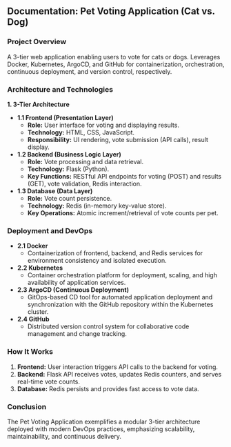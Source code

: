 ## Documentation: Pet Voting Application (Cat vs. Dog)

### Project Overview

A 3-tier web application enabling users to vote for cats or dogs. Leverages Docker, Kubernetes, ArgoCD, and GitHub for containerization, orchestration, continuous deployment, and version control, respectively.

### Architecture and Technologies

**1. 3-Tier Architecture**

* **1.1 Frontend (Presentation Layer)**
    * **Role:** User interface for voting and displaying results.
    * **Technology:** HTML, CSS, JavaScript.
    * **Responsibility:** UI rendering, vote submission (API calls), result display.
* **1.2 Backend (Business Logic Layer)**
    * **Role:** Vote processing and data retrieval.
    * **Technology:** Flask (Python).
    * **Key Functions:** RESTful API endpoints for voting (POST) and results (GET), vote validation, Redis interaction.
* **1.3 Database (Data Layer)**
    * **Role:** Vote count persistence.
    * **Technology:** Redis (in-memory key-value store).
    * **Key Operations:** Atomic increment/retrieval of vote counts per pet.

### Deployment and DevOps

* **2.1 Docker**
    * Containerization of frontend, backend, and Redis services for environment consistency and isolated execution.
* **2.2 Kubernetes**
    * Container orchestration platform for deployment, scaling, and high availability of application services.
* **2.3 ArgoCD (Continuous Deployment)**
    * GitOps-based CD tool for automated application deployment and synchronization with the GitHub repository within the Kubernetes cluster.
* **2.4 GitHub**
    * Distributed version control system for collaborative code management and change tracking.

### How It Works

1.  **Frontend:** User interaction triggers API calls to the backend for voting.
2.  **Backend:** Flask API receives votes, updates Redis counters, and serves real-time vote counts.
3.  **Database:** Redis persists and provides fast access to vote data.

### Conclusion

The Pet Voting Application exemplifies a modular 3-tier architecture deployed with modern DevOps practices, emphasizing scalability, maintainability, and continuous delivery.

